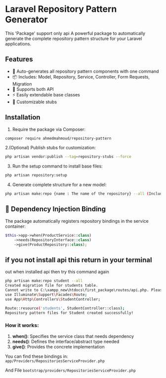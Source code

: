 # Laravel Repository Pattern Generator
This 'Package' support only api
A powerful package to automatically generate the complete repository pattern structure for your Laravel applications.

## Features

- 🚀 Auto-generates all repository pattern components with one command
- 📦 Includes: Model, Repository, Service, Controller, Form Requests, Migration
- 🔄 Supports both API
- ⚡ Easily extendable base classes
- 🔧 Customizable stubs

## Installation

1. Require the package via Composer:

```bash
composer require ahmedmahmoud/repository-pattern
```
2.(Optional) Publish stubs for customization:
```bash
php artisan vendor:publish --tag=repository-stubs --force
```
3. Run the setup command to install base files:

```bash
php artisan repository:setup
```
4. Generate complete structure for a new model:

```bash
php artisan make:repo {name : The name of the repository} --all (Includes: Model, Repository, Service, Controller, Form Requests, Migration}
```

## 🧩 Dependency Injection Binding

The package automatically registers repository bindings in the service container:

```php
$this->app->when(ProductService::class)
    ->needs(RepositoryInterface::class)
    ->give(ProductRepository::class);
```
## if you not install api this return in your terminal
out when installed api then try this command again
```bash
php artisan make:repo student --all
Created migration file for students table.
Cannot write to C:\xampp_new\htdocs\first_package\routes/api.php. Please manually add the following to routes/api.php:
use Illuminate\Support\Facades\Route;
use App\Http\Controllers\StudentController;

Route::resource('students', StudentController::class);
Repository pattern files for Student created successfully!
```

### How it works:
1. **when()**: Specifies the service class that needs dependency
2. **needs()**: Defines the interface/abstract type needed
3. **give()**: Provides the concrete implementation

You can find these bindings in:
`app/Providers/RepositoriesServiceProvider.php`

And File
`bootstrap/providers/RepositoriesServiceProvider.php`

